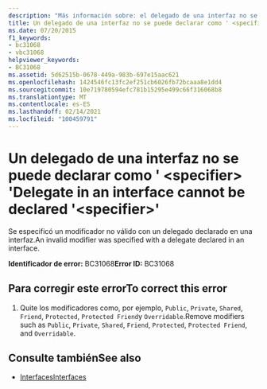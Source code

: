 ```yaml
---
description: "Más información sobre: el delegado de una interfaz no se puede declarar como ' <specifier> '"
title: Un delegado de una interfaz no se puede declarar como ' <specifier> '
ms.date: 07/20/2015
f1_keywords:
- bc31068
- vbc31068
helpviewer_keywords:
- BC31068
ms.assetid: 5d62515b-0678-449a-983b-697e15aac621
ms.openlocfilehash: 1424546fc13fc2ef251cb6026fb72bcaaa8e1dd4
ms.sourcegitcommit: 10e719780594efc781b15295e499c66f316068b8
ms.translationtype: MT
ms.contentlocale: es-ES
ms.lasthandoff: 02/14/2021
ms.locfileid: "100459791"
---
```

# <a name="delegate-in-an-interface-cannot-be-declared-specifier"></a><span data-ttu-id="a022c-103">Un delegado de una interfaz no se puede declarar como ' \<specifier> '</span><span class="sxs-lookup"><span data-stu-id="a022c-103">Delegate in an interface cannot be declared '\<specifier>'</span></span>

<span data-ttu-id="a022c-104">Se especificó un modificador no válido con un delegado declarado en una interfaz.</span><span class="sxs-lookup"><span data-stu-id="a022c-104">An invalid modifier was specified with a delegate declared in an interface.</span></span>  
  
 <span data-ttu-id="a022c-105">**Identificador de error:** BC31068</span><span class="sxs-lookup"><span data-stu-id="a022c-105">**Error ID:** BC31068</span></span>  
  
## <a name="to-correct-this-error"></a><span data-ttu-id="a022c-106">Para corregir este error</span><span class="sxs-lookup"><span data-stu-id="a022c-106">To correct this error</span></span>  
  
1. <span data-ttu-id="a022c-107">Quite los modificadores como, por ejemplo, `Public`, `Private`, `Shared`, `Friend`, `Protected`, `Protected Friend`y `Overridable`.</span><span class="sxs-lookup"><span data-stu-id="a022c-107">Remove modifiers such as `Public`, `Private`, `Shared`, `Friend`, `Protected`, `Protected Friend`, and `Overridable`.</span></span>  
  
## <a name="see-also"></a><span data-ttu-id="a022c-108">Consulte también</span><span class="sxs-lookup"><span data-stu-id="a022c-108">See also</span></span>

- [<span data-ttu-id="a022c-109">Interfaces</span><span class="sxs-lookup"><span data-stu-id="a022c-109">Interfaces</span></span>](../programming-guide/language-features/interfaces/index.md)
